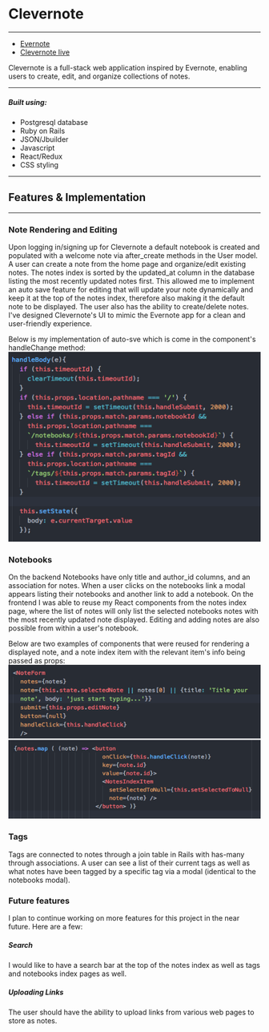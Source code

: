 # Clevernote
_________________
- [Evernote](https://evernote.com)
- [Clevernote live](https://Clevernote-.herokuapp.com)

Clevernote is a full-stack web application inspired by Evernote, enabling users to create, edit, and organize collections of notes.
_________________
##### Built using:
- Postgresql database
- Ruby on Rails
- JSON/Jbuilder
- Javascript
- React/Redux
- CSS styling
_________________

## Features & Implementation
_________________

### Note Rendering and Editing
Upon logging in/signing up for Clevernote a default notebook is created and populated with a welcome note via after_create methods in the User model. A user can create a note from the home page and organize/edit existing notes. The notes index is sorted by the updated_at column in the database listing the most recently updated notes first. This allowed me to implement an auto save feature for editing that will update your note dynamically and keep it at the top of the notes index, therefore also making it the default note to be displayed. The user also has the ability to create/delete notes. I've designed Clevernote's UI to mimic the Evernote app for a clean and user-friendly experience.

Below is my implementation of auto-sve which is come in the component's handleChange method:
![auto-save](docs/auto-save.png)

### Notebooks
On the backend Notebooks have only title and author_id columns, and an association for notes. When a user clicks on the notebooks link a modal appears listing their notebooks and another link to add a notebook. On the frontend I was able to reuse my React components from the notes index page, where the list of notes will only list the selected notebooks notes with the most recently updated note displayed. Editing and adding notes are also possible from within a user's notebook.

Below are two examples of components that were reused for rendering a displayed note, and a note index item with the relevant item's info being passed as props:
![note-form](docs/note-form.png)
![notes-index-item](docs/notes-index-item.png)

### Tags
Tags are connected to notes through a join table in Rails with has-many through associations.  A user can see a list of their current tags as well as what notes have been tagged by a specific tag via a modal (identical to the notebooks modal).

### Future features
I plan to continue working on more features for this project in the near future. Here are a few:

##### Search
I would like to have a search bar at the top of the notes index as well as tags and notebooks index pages as well.

##### Uploading Links
The user should have the ability to upload links from various web pages to store as notes.
